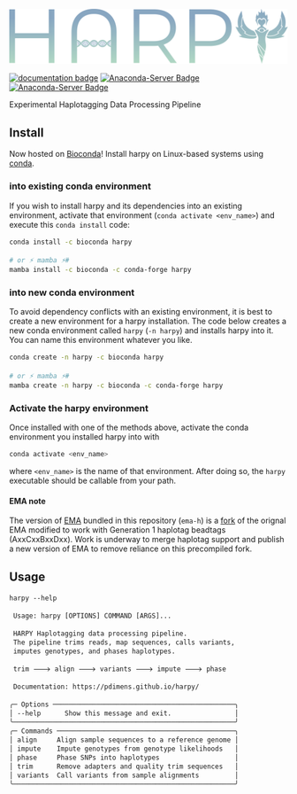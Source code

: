[![logo](https://github.com/pdimens/harpy/blob/docs/static/logo.png?raw=true)](https://pdimens.github.io/harpy)

[![documentation badge](https://img.shields.io/badge/read%20the-documentation-fbab3a?style=for-the-badge&logo=Read%20The%20Docs)](https://pdimens.github.io/harpy) 
[![Anaconda-Server Badge](https://anaconda.org/bioconda/harpy/badges/platforms.svg)](https://anaconda.org/bioconda/harpy)
[![Anaconda-Server Badge](https://anaconda.org/bioconda/harpy/badges/downloads.svg)](https://anaconda.org/bioconda/harpy)

Experimental Haplotagging Data Processing Pipeline

## Install
Now hosted on [Bioconda](https://anaconda.org/bioconda/harpy)! Install harpy on Linux-based systems using [conda](https://mamba.readthedocs.io/en/latest/installation.html).

### into existing conda environment
If you wish to install harpy and its dependencies into an existing environment, activate that environment (`conda activate <env_name>`) and execute this `conda install` code:
```bash
conda install -c bioconda harpy

# or ⚡ mamba ⚡#
mamba install -c bioconda -c conda-forge harpy
```

### into new conda environment
To avoid dependency conflicts with an existing environment, it is best to create a new environment for a harpy installation. The code below creates a new conda environment called `harpy` (`-n harpy`) and installs harpy into it. You can name this environment whatever you like. 
```bash
conda create -n harpy -c bioconda harpy

# or ⚡ mamba ⚡#
mamba create -n harpy -c bioconda -c conda-forge harpy
```

### Activate the harpy environment
Once installed with one of the methods above, activate the conda environment you installed harpy into with
```bash
conda activate <env_name>
```
where `<env_name>` is the name of that environment. After doing so, the `harpy` executable should be callable from your path.

#### EMA note
The version of [EMA](https://github.com/arshajii/ema) bundled in this repository (`ema-h`) is a [fork](https://github.com/EdHarry/ema/tree/haplotag) of the orignal EMA modified to work with Generation 1 haplotag beadtags (AxxCxxBxxDxx). Work is underway to merge haplotag support and publish a new version of EMA to remove reliance on this precompiled fork. 

## Usage
```
harpy --help
                                                           
 Usage: harpy [OPTIONS] COMMAND [ARGS]...                     
                                                              
 HARPY Haplotagging data processing pipeline.                 
 The pipeline trims reads, map sequences, calls variants,     
 imputes genotypes, and phases haplotypes.                   
                                                              
 trim 🡒 align 🡒 variants 🡒 impute 🡒 phase           
                                                              
 Documentation: https://pdimens.github.io/harpy/                      
                                                              
╭─ Options ──────────────────────────────────────────────╮
│ --help      Show this message and exit.                │
╰────────────────────────────────────────────────────────╯
╭─ Commands ─────────────────────────────────────────────╮
│ align     Align sample sequences to a reference genome │
│ impute    Impute genotypes from genotype likelihoods   │
│ phase     Phase SNPs into haplotypes                   │
│ trim      Remove adapters and quality trim sequences   │
│ variants  Call variants from sample alignments         │
╰────────────────────────────────────────────────────────╯
```
